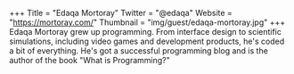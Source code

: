 +++
Title = "Edaqa Mortoray"
Twitter = "@edaqa"
Website = "https://mortoray.com/"
Thumbnail = "img/guest/edaqa-mortoray.jpg"
+++
Edaqa Mortoray grew up programming. From interface design to scientific simulations, including video games and development products, he's coded a bit of everything. He's got a successful programming blog and is the author of the book "What is Programming?"